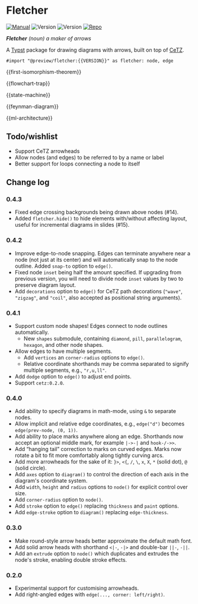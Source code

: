 # Fletcher

[![Manual](https://img.shields.io/badge/latest-manual.pdf-green)](https://github.com/Jollywatt/typst-fletcher/raw/latest/docs/manual.pdf)
![Version](https://img.shields.io/badge/dynamic/toml?url=https%3A%2F%2Fgithub.com%2FJollywatt%2Farrow-diagrams%2Fraw%2Flatest%2Ftypst.toml&query=package.version&label=latest&color=green)
![Version](https://img.shields.io/badge/dynamic/toml?url=https%3A%2F%2Fgithub.com%2FJollywatt%2Farrow-diagrams%2Fraw%2Fmaster%2Ftypst.toml&query=package.version&label=dev)
[![Repo](https://img.shields.io/badge/GitHub-repo-blue)](https://github.com/Jollywatt/typst-fletcher)

_**Fletcher** (noun) a maker of arrows_

A [Typst](https://typst.app/) package for drawing diagrams with arrows,
built on top of [CeTZ](https://github.com/johannes-wolf/cetz).



```typ
#import "@preview/fletcher:{{VERSION}}" as fletcher: node, edge
```

{{first-isomorphism-theorem}}

{{flowchart-trap}}

{{state-machine}}

{{feynman-diagram}}

{{ml-architecture}}


## Todo/wishlist

- Support CeTZ arrowheads
- Allow nodes (and edges) to be referred to by a name or label
- Better support for loops connecting a node to itself

## Change log

### 0.4.3

- Fixed edge crossing backgrounds being drawn above nodes (#14).
- Added `fletcher.hide()` to hide elements with/without affecting layout, useful for incremental diagrams in slides (#15).

### 0.4.2

- Improve edge-to-node snapping. Edges can terminate anywhere near a node (not just at its center) and will automatically snap to the node outline. Added `snap-to` option to `edge()`.
- Fixed node `inset` being half the amount specified. If upgrading from previous version, you will need to divide node `inset` values by two to preserve diagram layout.
- Add `decorations` option to `edge()` for CeTZ path decorations (`"wave"`, `"zigzag"`, and `"coil"`, also accepted as positional string arguments).

### 0.4.1

- Support custom node shapes! Edges connect to node outlines automatically.
  - New `shapes` submodule, containing `diamond`, `pill`, `parallelogram`, `hexagon`, and other node shapes.
- Allow edges to have multiple segments.
  - Add `vertices` an `corner-radius` options to `edge()`.
  - Relative coordinate shorthands may be comma separated to signify multiple segments, e.g., `"r,u,ll"`.
- Add `dodge` option to `edge()` to adjust end points.
- Support `cetz:0.2.0`.

### 0.4.0

- Add ability to specify diagrams in math-mode, using `&` to separate nodes.
- Allow implicit and relative edge coordinates, e.g., `edge("d")` becomes `edge(prev-node, (0, 1))`.
- Add ability to place marks anywhere along an edge. Shorthands now accept an optional middle mark, for example `|->-|` and `hook-/->>`.
- Add “hanging tail” correction to marks on curved edges. Marks now rotate a bit to fit more comfortably along tightly curving arcs.
- Add more arrowheads for the sake of it: `}>`, `<{`, `/`, `\`, `x`, `X`, `*` (solid dot), `@` (solid circle).
- Add `axes` option to `diagram()` to control the direction of each axis in the diagram's coordinate system.
- Add `width`, `height` and `radius` options to `node()` for explicit control over size.
- Add `corner-radius` option to `node()`.
- Add `stroke` option to `edge()` replacing `thickness` and `paint` options.
- Add `edge-stroke` option to `diagram()` replacing `edge-thickness`.

### 0.3.0

- Make round-style arrow heads better approximate the default math font.
- Add solid arrow heads with shorthand `<|-`, `-|>` and double-bar `||-`, `-||`.
- Add an `extrude` option to `node()` which duplicates and extrudes the node's stroke, enabling double stroke effects.

### 0.2.0

- Experimental support for customising arrowheads.
- Add right-angled edges with `edge(..., corner: left/right)`.
